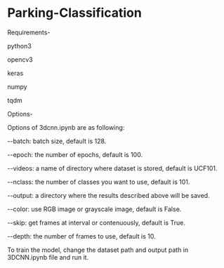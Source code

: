 # Parking-Classification

Requirements-

python3

opencv3

keras

numpy

tqdm


Options-


Options of 3dcnn.ipynb are as following:

--batch: batch size, default is 128.

--epoch: the number of epochs, default is 100.

--videos: a name of directory where dataset is stored, default is UCF101.

--nclass: the number of classes you want to use, default is 101.

--output: a directory where the results described above will be saved.

--color: use RGB image or grayscale image, default is False.

--skip: get frames at interval or contenuously, default is True.

--depth: the number of frames to use, default is 10.

To train the model, change the dataset path and output path in 3DCNN.ipynb file and run it.
